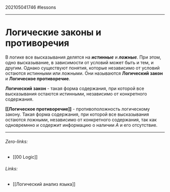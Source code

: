 202105041746
#lessons 
___
# Логические законы и противоречия
В логике все высказывания делятся на ***истинные*** и ***ложные***. При этом, одно высказывание, в зависимости от условий может быть и тем, и другим. Однако существуют	понятия, которые независимо от условий остаются истинными или ложными. Они называются **Логический закон** и  **Логическое противоречие**.

**Логический закон** - такая форма содержания, при которой все высказывания остаются истинными, независимо от конкретного содержания.

**[[Логическое противоречие]]** - противоположность логическому закону. Такая форма содержания, при которой все высказывания остаются ложными, независимо от конкретного содержания, так как одновремнно и содержит информацию о наличии *A* и его отсутствие.
___
###### Zero-links:
- [[00 Logic]]
###### Links:
- [[Логический анализ языка]]